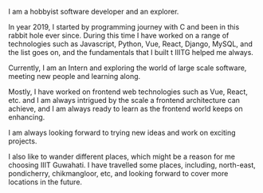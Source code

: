 I am a hobbyist software developer and an explorer.

In year 2019, I started by programming journey with C and been in this rabbit hole ever since. During this time I have worked on a range of technologies such as Javascript, Python, Vue, React, Django, MySQL, and the list goes on, and the fundamentals that I built t IIITG helped me always.

Currently, I am an Intern and exploring the world of large scale software, meeting new people and learning along.

Mostly, I have worked on frontend web technologies such as Vue, React, etc. and I am always intrigued by the scale a frontend architecture can achieve, and I am always ready to learn as the frontend world keeps on enhancing.

I am always looking forward to trying new ideas and work on exciting projects.

I also like to  wander different places, which might be a reason for me choosing IIIT Guwahati. I have travelled some places, including, north-east, pondicherry, chikmangloor, etc, and looking forward to cover more locations in the future.

